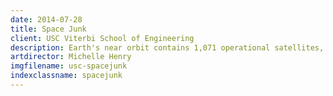 ```yaml
---
date: 2014-07-28
title: Space Junk
client: USC Viterbi School of Engineering
description: Earth's near orbit contains 1,071 operational satellites, 21,000 spent booster rockets and thousands of dead satellites.
artdirector: Michelle Henry
imgfilename: usc-spacejunk
indexclassname: spacejunk
---
```


<img srcset="/img/usc-spacejunk-1x.png 1x, /img/usc-spacejunk-2x.png 2x">
